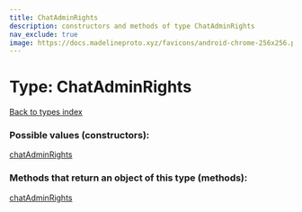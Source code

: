 ```yaml
---
title: ChatAdminRights
description: constructors and methods of type ChatAdminRights
nav_exclude: true
image: https://docs.madelineproto.xyz/favicons/android-chrome-256x256.png
---
```

# Type: ChatAdminRights
[Back to types index](index.md)



### Possible values (constructors):

[chatAdminRights](/API_docs/constructors/chatAdminRights.md)  



### Methods that return an object of this type (methods):



[chatAdminRights](/API_docs/constructors/chatAdminRights.md)  

